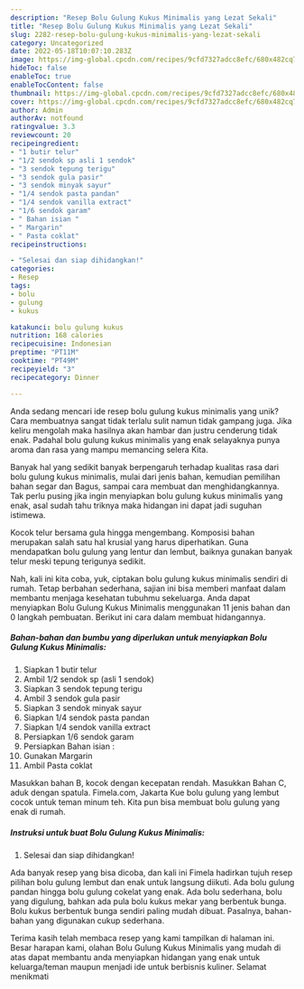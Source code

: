 ```yaml
---
description: "Resep Bolu Gulung Kukus Minimalis yang Lezat Sekali"
title: "Resep Bolu Gulung Kukus Minimalis yang Lezat Sekali"
slug: 2282-resep-bolu-gulung-kukus-minimalis-yang-lezat-sekali
category: Uncategorized
date: 2022-05-18T10:07:10.283Z
image: https://img-global.cpcdn.com/recipes/9cfd7327adcc8efc/680x482cq70/bolu-gulung-kukus-minimalis-foto-resep-utama.jpg
hideToc: false
enableToc: true
enableTocContent: false
thumbnail: https://img-global.cpcdn.com/recipes/9cfd7327adcc8efc/680x482cq70/bolu-gulung-kukus-minimalis-foto-resep-utama.jpg
cover: https://img-global.cpcdn.com/recipes/9cfd7327adcc8efc/680x482cq70/bolu-gulung-kukus-minimalis-foto-resep-utama.jpg
author: Admin
authorAv: notfound
ratingvalue: 3.3
reviewcount: 20
recipeingredient:
- "1 butir telur"
- "1/2 sendok sp asli 1 sendok"
- "3 sendok tepung terigu"
- "3 sendok gula pasir"
- "3 sendok minyak sayur"
- "1/4 sendok pasta pandan"
- "1/4 sendok vanilla extract"
- "1/6 sendok garam"
- " Bahan isian "
- " Margarin"
- " Pasta coklat"
recipeinstructions:

- "Selesai dan siap dihidangkan!"
categories:
- Resep
tags:
- bolu
- gulung
- kukus

katakunci: bolu gulung kukus 
nutrition: 168 calories
recipecuisine: Indonesian
preptime: "PT11M"
cooktime: "PT49M"
recipeyield: "3"
recipecategory: Dinner

---
```





Anda sedang mencari ide resep bolu gulung kukus minimalis yang unik? Cara membuatnya sangat tidak terlalu sulit namun tidak gampang juga. Jika keliru mengolah maka hasilnya akan hambar dan justru cenderung tidak enak. Padahal bolu gulung kukus minimalis yang enak selayaknya punya aroma dan rasa yang mampu memancing selera Kita.





Banyak hal yang sedikit banyak berpengaruh terhadap kualitas rasa dari bolu gulung kukus minimalis, mulai dari jenis bahan, kemudian pemilihan bahan segar dan Bagus, sampai cara membuat dan menghidangkannya. Tak perlu pusing jika ingin menyiapkan bolu gulung kukus minimalis yang enak,      asal sudah tahu triknya maka hidangan ini dapat jadi suguhan istimewa.














Kocok telur bersama gula hingga mengembang. Komposisi bahan merupakan salah satu hal krusial yang harus diperhatikan. Guna mendapatkan bolu gulung yang lentur dan lembut, baiknya gunakan banyak telur meski tepung terigunya sedikit.






Nah, kali ini kita coba, yuk, ciptakan bolu gulung kukus minimalis sendiri di rumah. Tetap berbahan sederhana, sajian ini bisa memberi manfaat dalam membantu menjaga kesehatan tubuhmu sekeluarga. Anda dapat menyiapkan Bolu Gulung Kukus Minimalis menggunakan 11 jenis bahan dan 0 langkah pembuatan. Berikut ini cara dalam membuat hidangannya.

<!--inarticleads1-->

##### Bahan-bahan dan bumbu yang diperlukan untuk menyiapkan Bolu Gulung Kukus Minimalis:

1. Siapkan 1 butir telur
1. Ambil 1/2 sendok sp (asli 1 sendok)
1. Siapkan 3 sendok tepung terigu
1. Ambil 3 sendok gula pasir
1. Siapkan 3 sendok minyak sayur
1. Siapkan 1/4 sendok pasta pandan
1. Siapkan 1/4 sendok vanilla extract
1. Persiapkan 1/6 sendok garam
1. Persiapkan  Bahan isian :
1. Gunakan  Margarin
1. Ambil  Pasta coklat


Masukkan bahan B, kocok dengan kecepatan rendah. Masukkan Bahan C, aduk dengan spatula. Fimela.com, Jakarta Kue bolu gulung yang lembut cocok untuk teman minum teh. Kita pun bisa membuat bolu gulung yang enak di rumah. 

<!--inarticleads2-->

##### Instruksi untuk buat Bolu Gulung Kukus Minimalis:


1. Selesai dan siap dihidangkan!

Ada banyak resep yang bisa dicoba, dan kali ini Fimela hadirkan tujuh resep pilihan bolu gulung lembut dan enak untuk langsung diikuti. Ada bolu gulung pandan hingga bolu gulung cokelat yang enak. Ada bolu sederhana, bolu yang digulung, bahkan ada pula bolu kukus mekar yang berbentuk bunga. Bolu kukus berbentuk bunga sendiri paling mudah dibuat. Pasalnya, bahan-bahan yang digunakan cukup sederhana. 

Terima kasih telah membaca resep yang kami tampilkan di halaman ini. Besar harapan kami, olahan Bolu Gulung Kukus Minimalis yang mudah di atas dapat membantu anda menyiapkan hidangan yang enak untuk keluarga/teman maupun menjadi ide untuk berbisnis kuliner. Selamat menikmati
